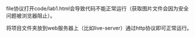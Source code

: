 file协议打开code/lab1.html会导致代码不能正常运行（获取图片文件会因为安全问题被浏览器阻止）。

将项目文件夹放到web服务器上（比如live-server）通过http协议即可正常运行。